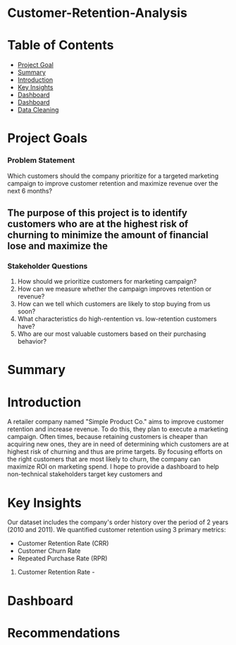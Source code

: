 # Customer-Retention-Analysis

# Table of Contents
- [Project Goal](#Project-Goals)
- [Summary](#Summary)
- [Introduction](#Introduction)
- [Key Insights](#Key-Insights)
- [Dashboard](#Dashboard)
- [Dashboard](#Recommendations)
- [Data Cleaning](#Data-Cleaning)

# Project Goals
### Problem Statement
Which customers should the company prioritize for a targeted marketing campaign to improve customer retention and maximize revenue over the next 6 months?


## The purpose of this project is to identify customers who are at the highest risk of churning to minimize the amount of financial lose and maximize the 




### Stakeholder Questions
1. How should we prioritize customers for marketing campaign?
2. How can we measure whether the campaign improves retention or revenue?
3. How can we tell which customers are likely to stop buying from us soon?
4. What characteristics do high-rentention vs. low-retention customers have?
5. Who are our most valuable customers based on their purchasing behavior?

# Summary 

# Introduction
A retailer company named "Simple Product Co." aims to improve customer retention and increase revenue. To do this, they plan to execute a marketing campaign. Often times, because retaining customers is cheaper than acquiring new ones, they are in need of determining which customers are at highest risk of churning and thus are prime targets. By focusing efforts on the right customers that are most likely to churn, the company can maximize ROI on marketing spend. I hope to provide a dashboard to help non-technical stakeholders target key customers and 

# Key Insights
Our dataset includes the company's order history over the period of 2 years (2010 and 2011). We quantified customer retention using 3 primary metrics:
* Customer Retention Rate (CRR)
* Customer Churn Rate 
* Repeated Purchase Rate (RPR)

1. Customer Retention Rate - 


# Dashboard

# Recommendations








<!--Annotations
Table of Contents:
- [Section title](#section-title)


-->